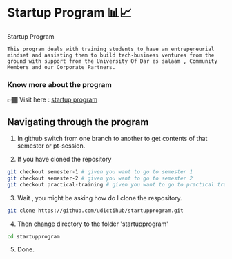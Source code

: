 # Startup Program 📊📈

Startup Program

    This program deals with training students to have an entrepeneurial mindset and assisting them to build tech-business ventures from the ground with support from the University Of Dar es salaam , Community Members and our Corporate Partners.

### Know more about the program

👉🏾 Visit here : [startup program](startup-program.md)


## Navigating through the program

1. In github switch from one branch to another to get contents of that semester or pt-session.

2. If you have cloned the repository 
```bash
git checkout semester-1 # given you want to go to semester 1
git checkout semester-2 # given you want to go to semester 2
git checkout practical-training # given you want to go to practical training
```
3. Wait , you might be asking how do I clone the respository.
```bash
git clone https://github.com/udictihub/startupprogram.git
```
4. Then change directory to the folder 'startupprogram'
```bash
cd startupprogram
```

5. Done.